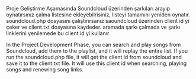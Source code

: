 Proje Geliştirme Aşamasında
Soundcloud üzerinden şarkıları arayıp oynatırsınız çalma listesine ekleyebilrisiniz, listeyi tamamını yeniden oynatır.
soundcloud.php dosyasını çalıştırırsanız saoundcloud üzerinden client id yi çeker ve client.txt dosyasına kaydeder. aramada şarkı çalmada ve şarkı linklerini yenilemede bu client id yi kullanır 

In the Project Development Phase, you can search and play songs from Soundcloud, add them to the playlist, and it will replay the entire list. If you run the soundcloud.php file, it will get the client id from soundcloud and save it to the client.txt file. It will use this client id when searching, playing songs and renewing song links.
